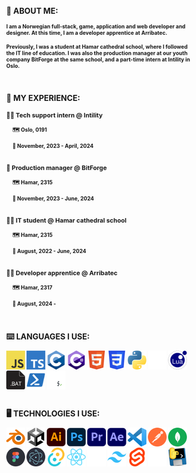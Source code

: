 ## 👾 ABOUT ME:
#### I am a Norwegian full-stack, game, application and web developer and designer. At this time, I am a developer apprentice at Arribatec.
#### Previously, I was a student at Hamar cathedral school, where I followed the IT line of education. I was also the production manager at our youth company BitForge at the same school, and a part-time intern at Intility in Oslo.

<br>

## 🔡 MY EXPERIENCE:
### 👷‍♂️ Tech support intern @ Intility
#### &nbsp; &nbsp; &nbsp;🗺️ Oslo, 0191
#### &nbsp; &nbsp; &nbsp;📅 November, 2023 - April, 2024<br><br>
### 👷 Production manager @ BitForge
#### &nbsp; &nbsp; &nbsp;🗺️ Hamar, 2315
#### &nbsp; &nbsp; &nbsp;📅 November, 2023 - June, 2024<br><br>
### 👨‍💼 IT student @ Hamar cathedral school
#### &nbsp; &nbsp; &nbsp;🗺️ Hamar, 2315
#### &nbsp; &nbsp; &nbsp;📅 August, 2022 - June, 2024<br><br>
### 👨‍🔬 Developer apprentice @ Arribatec
#### &nbsp; &nbsp; &nbsp;🗺️ Hamar, 2317
#### &nbsp; &nbsp; &nbsp;📅 August, 2024 -

<br>

## ⌨️ LANGUAGES I USE:
<div float="left">
    <a href="https://www.javascript.com/"><img src="md/img/js.svg" width="50"></a>
    <a href="https://www.typescriptlang.org/"><img src="md/img/ts.svg" width="50"></a>
    <a href="https://www.w3schools.com/c/c_intro.php"><img src="md/img/c.svg" width="50"></a>
    <a href="https://dotnet.microsoft.com/en-us/languages/csharp"><img src="md/img/cs.svg" width="50"></a>
    <a href="https://developer.mozilla.org/en-US/docs/Web/HTML"><img src="md/img/html.svg" width="50"></a>
    <a href="https://developer.mozilla.org/en-US/docs/Web/CSS"><img src="md/img/css.svg" width="50"></a>
    <a href="https://www.python.org/"><img src="md/img/py.svg" width="50"></a>
    <a href="https://www.rust-lang.org/"><img src="md/img/rust.svg" width="50"></a>
    <a href="https://www.lua.org/"><img src="md/img/lua.svg" width="50"></a>
    <a href="https://www.geeksforgeeks.org/basics-of-batch-scripting/"><img src="md/img/bat.svg" width="50"></a>
    <a href="https://learn.microsoft.com/en-us/powershell/scripting/overview?view=powershell-7.4"><img src="md/img/ps.svg" width="50"></a>
    <a href="https://opensource.com/resources/what-bash"><img src="md/img/sh.svg" width="50"></a>
</div>

<br>

## 🖥️ TECHNOLOGIES I USE:
<div float="left">
    <a href="https://www.blender.org/"><img src="md/img/blender.svg" width="50"></a>
    <a href="https://unity.com/"><img src="md/img/unity.svg" width="50"></a>
    <a href="https://www.adobe.com/no/products/illustrator/campaign/pricing.html?gclid=CjwKCAiAq4KuBhA6EiwArMAw1IfnwKIq3tN61kPeIRxY4wSZ-Zd0FNXV5N_hskuICvflzNW6SbruSRoCFMsQAvD_BwE&mv=search&mv=search&mv2=paidsearch&sdid=GMCWY69B&ef_id=CjwKCAiAq4KuBhA6EiwArMAw1IfnwKIq3tN61kPeIRxY4wSZ-Zd0FNXV5N_hskuICvflzNW6SbruSRoCFMsQAvD_BwE:G:s&s_kwcid=AL!3085!3!597287462549!e!!g!!adobe%20illustrator!1480122696!60147184954&gad_source=1"><img src="md/img/adobe_ai.svg" width="50"></a>
    <a href="https://www.adobe.com/no/products/photoshop/landpa.html?gclid=CjwKCAiAq4KuBhA6EiwArMAw1HeMsUrZn60vIxW56FBT4Q7_S1c130w-yLsgJJXbxgPY1kxF-NDlVxoCZGoQAvD_BwE&mv=search&mv=search&mv2=paidsearch&sdid=2XBSBWBF&ef_id=CjwKCAiAq4KuBhA6EiwArMAw1HeMsUrZn60vIxW56FBT4Q7_S1c130w-yLsgJJXbxgPY1kxF-NDlVxoCZGoQAvD_BwE:G:s&s_kwcid=AL!3085!3!474194483951!e!!g!!adobe%20photoshop!1471316782!58669001444&gad_source=1"><img src="md/img/adobe_ps.svg" width="50"></a>
    <a href="https://www.adobe.com/no/products/premiere/campaign/pricing.html?gclid=CjwKCAiAq4KuBhA6EiwArMAw1Iiku1_Rr9jNBxdi_2mS418MorfDzIq4VGWXBJiNfth_SXKcp_FG7BoCBNMQAvD_BwE&mv=search&mv=search&mv2=paidsearch&sdid=G4FRYP7G&ef_id=CjwKCAiAq4KuBhA6EiwArMAw1Iiku1_Rr9jNBxdi_2mS418MorfDzIq4VGWXBJiNfth_SXKcp_FG7BoCBNMQAvD_BwE:G:s&s_kwcid=AL!3085!3!340868332463!e!!g!!adobe%20premiere%20pro!1471316863!58669011724&gad_source=1"><img src="md/img/adobe_pr.svg" width="50"></a>
    <a href="https://www.adobe.com/no/products/aftereffects/landpb.html?gclid=CjwKCAiAq4KuBhA6EiwArMAw1O2f0ndsWoe976kuIxOHTnpZqXsgkcqnvIQamlSfZUj8JBpbV2JjJBoC5gIQAvD_BwE&mv=search&mv=search&mv2=paidsearch&sdid=G85SYKHF&ef_id=CjwKCAiAq4KuBhA6EiwArMAw1O2f0ndsWoe976kuIxOHTnpZqXsgkcqnvIQamlSfZUj8JBpbV2JjJBoC5gIQAvD_BwE:G:s&s_kwcid=AL!3085!3!597212105440!e!!g!!adobe%20after%20effects!1471316602!57366244312&gad_source=1"><img src="md/img/adobe_ae.svg" width="50"></a>
    <a href="https://code.visualstudio.com/"><img src="md/img/vscode.svg" width="50"></a>
    <a href="https://www.postman.com/"><img src="md/img/postman.svg" width="50"></a>
    <a href="https://www.mongodb.com/"><img src="md/img/mongodb.svg" width="50"></a>
    <a href="https://figma.com/"><img src="md/img/figma.svg" width="50"></a>
    <a href="https://www.electronjs.org/"><img src="md/img/electron.svg" width="50"></a>
    <a href="https://tauri.app/"><img src="md/img/tauri.svg" width="50"></a>
    <a href="https://react.dev/"><img src="md/img/react.svg" width="50"></a>
    <a href="https://nextjs.org/"><img src="md/img/nextjs.svg" width="50"></a>
    <a href="https://tailwindcss.com/"><img src="md/img/tailwind.svg" width="50"></a>
    <a href="https://svelte.dev/"><img src="md/img/svelte.svg" width="50"></a>
    <a href="https://expressjs.com/"><img src="md/img/express.svg" width="50"></a>
    <a href="https://pyinstaller.org/en/v4.8/usage.html"><img src="md/img/pyinstaller.svg" width="50"></a>
</div>
